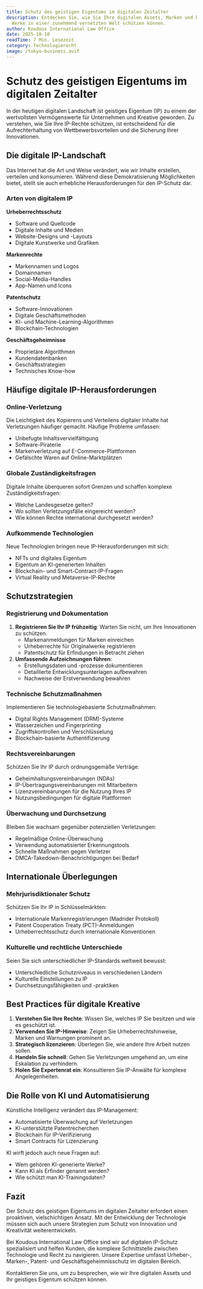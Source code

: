 ```yaml
---
title: Schutz des geistigen Eigentums im digitalen Zeitalter
description: Entdecken Sie, wie Sie Ihre digitalen Assets, Marken und kreativen
  Werke in einer zunehmend vernetzten Welt schützen können.
author: Koudous International Law Office
date: 2025-10-10
readTime: 7 Min. Lesezeit
category: Technologierecht
image: /tokyo-business.avif
---
```


# Schutz des geistigen Eigentums im digitalen Zeitalter

In der heutigen digitalen Landschaft ist geistiges Eigentum (IP) zu einem der wertvollsten Vermögenswerte für Unternehmen und Kreative geworden. Zu verstehen, wie Sie Ihre IP-Rechte schützen, ist entscheidend für die Aufrechterhaltung von Wettbewerbsvorteilen und die Sicherung Ihrer Innovationen.

## Die digitale IP-Landschaft

Das Internet hat die Art und Weise verändert, wie wir Inhalte erstellen, verteilen und konsumieren. Während diese Demokratisierung Möglichkeiten bietet, stellt sie auch erhebliche Herausforderungen für den IP-Schutz dar.

### Arten von digitalem IP

**Urheberrechtsschutz**

- Software und Quellcode
- Digitale Inhalte und Medien
- Website-Designs und -Layouts
- Digitale Kunstwerke und Grafiken

**Markenrechte**

- Markennamen und Logos
- Domainnamen
- Social-Media-Handles
- App-Namen und Icons

**Patentschutz**

- Software-Innovationen
- Digitale Geschäftsmethoden
- KI- und Machine-Learning-Algorithmen
- Blockchain-Technologien

**Geschäftsgeheimnisse**

- Proprietäre Algorithmen
- Kundendatenbanken
- Geschäftsstrategien
- Technisches Know-how

## Häufige digitale IP-Herausforderungen

### Online-Verletzung

Die Leichtigkeit des Kopierens und Verteilens digitaler Inhalte hat Verletzungen häufiger gemacht. Häufige Probleme umfassen:

- Unbefugte Inhaltsvervielfältigung
- Software-Piraterie
- Markenverletzung auf E-Commerce-Plattformen
- Gefälschte Waren auf Online-Marktplätzen

### Globale Zuständigkeitsfragen

Digitale Inhalte überqueren sofort Grenzen und schaffen komplexe Zuständigkeitsfragen:

- Welche Landesgesetze gelten?
- Wo sollten Verletzungsfälle eingereicht werden?
- Wie können Rechte international durchgesetzt werden?

### Aufkommende Technologien

Neue Technologien bringen neue IP-Herausforderungen mit sich:

- NFTs und digitales Eigentum
- Eigentum an KI-generierten Inhalten
- Blockchain- und Smart-Contract-IP-Fragen
- Virtual Reality und Metaverse-IP-Rechte

## Schutzstrategien

### Registrierung und Dokumentation

1. **Registrieren Sie Ihr IP frühzeitig**: Warten Sie nicht, um Ihre Innovationen zu schützen.
   - Markenanmeldungen für Marken einreichen
   - Urheberrechte für Originalwerke registrieren
   - Patentschutz für Erfindungen in Betracht ziehen
2. **Umfassende Aufzeichnungen führen**:
   - Erstellungsdaten und -prozesse dokumentieren
   - Detaillierte Entwicklungsunterlagen aufbewahren
   - Nachweise der Erstverwendung bewahren

### Technische Schutzmaßnahmen

Implementieren Sie technologiebasierte Schutzmaßnahmen:

- Digital Rights Management (DRM)-Systeme
- Wasserzeichen und Fingerprinting
- Zugriffskontrollen und Verschlüsselung
- Blockchain-basierte Authentifizierung

### Rechtsvereinbarungen

Schützen Sie Ihr IP durch ordnungsgemäße Verträge:

- Geheimhaltungsvereinbarungen (NDAs)
- IP-Übertragungsvereinbarungen mit Mitarbeitern
- Lizenzvereinbarungen für die Nutzung Ihres IP
- Nutzungsbedingungen für digitale Plattformen

### Überwachung und Durchsetzung

Bleiben Sie wachsam gegenüber potenziellen Verletzungen:

- Regelmäßige Online-Überwachung
- Verwendung automatisierter Erkennungstools
- Schnelle Maßnahmen gegen Verletzer
- DMCA-Takedown-Benachrichtigungen bei Bedarf

## Internationale Überlegungen

### Mehrjurisdiktionaler Schutz

Schützen Sie Ihr IP in Schlüsselmärkten:

- Internationale Markenregistrierungen (Madrider Protokoll)
- Patent Cooperation Treaty (PCT)-Anmeldungen
- Urheberrechtsschutz durch internationale Konventionen

### Kulturelle und rechtliche Unterschiede

Seien Sie sich unterschiedlicher IP-Standards weltweit bewusst:

- Unterschiedliche Schutzniveaus in verschiedenen Ländern
- Kulturelle Einstellungen zu IP
- Durchsetzungsfähigkeiten und -praktiken

## Best Practices für digitale Kreative

1. **Verstehen Sie Ihre Rechte**: Wissen Sie, welches IP Sie besitzen und wie es geschützt ist.
2. **Verwenden Sie IP-Hinweise**: Zeigen Sie Urheberrechtshinweise, Marken und Warnungen prominent an.
3. **Strategisch lizenzieren**: Überlegen Sie, wie andere Ihre Arbeit nutzen sollen.
4. **Handeln Sie schnell**: Gehen Sie Verletzungen umgehend an, um eine Eskalation zu verhindern.
5. **Holen Sie Expertenrat ein**: Konsultieren Sie IP-Anwälte für komplexe Angelegenheiten.

## Die Rolle von KI und Automatisierung

Künstliche Intelligenz verändert das IP-Management:

- Automatisierte Überwachung auf Verletzungen
- KI-unterstützte Patentrecherchen
- Blockchain für IP-Verifizierung
- Smart Contracts für Lizenzierung

KI wirft jedoch auch neue Fragen auf:

- Wem gehören KI-generierte Werke?
- Kann KI als Erfinder genannt werden?
- Wie schützt man KI-Trainingsdaten?

## Fazit

Der Schutz des geistigen Eigentums im digitalen Zeitalter erfordert einen proaktiven, vielschichtigen Ansatz. Mit der Entwicklung der Technologie müssen sich auch unsere Strategien zum Schutz von Innovation und Kreativität weiterentwickeln.

Bei Koudous International Law Office sind wir auf digitalen IP-Schutz spezialisiert und helfen Kunden, die komplexe Schnittstelle zwischen Technologie und Recht zu navigieren. Unsere Expertise umfasst Urheber-, Marken-, Patent- und Geschäftsgeheimnisschutz im digitalen Bereich.

Kontaktieren Sie uns, um zu besprechen, wie wir Ihre digitalen Assets und Ihr geistiges Eigentum schützen können.
